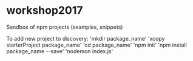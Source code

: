 # workshop2017
Sandbox of npm projects (examples, snippets)

To add new project to discovery:
'mkdir package_name'
'xcopy starterProject package_name'
'cd package_name'
'npm init'
'npm install package_name --save'
'nodemon index.js'
